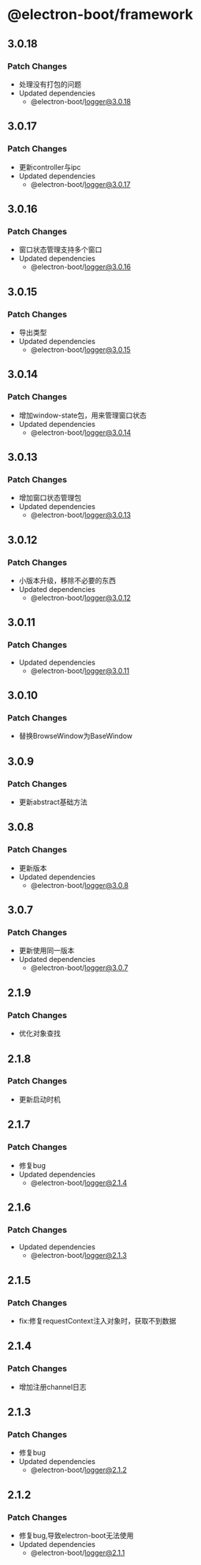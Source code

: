 # @electron-boot/framework

## 3.0.18

### Patch Changes

- 处理没有打包的问题
- Updated dependencies
  - @electron-boot/logger@3.0.18

## 3.0.17

### Patch Changes

- 更新controller与ipc
- Updated dependencies
  - @electron-boot/logger@3.0.17

## 3.0.16

### Patch Changes

- 窗口状态管理支持多个窗口
- Updated dependencies
  - @electron-boot/logger@3.0.16

## 3.0.15

### Patch Changes

- 导出类型
- Updated dependencies
  - @electron-boot/logger@3.0.15

## 3.0.14

### Patch Changes

- 增加window-state包，用来管理窗口状态
- Updated dependencies
  - @electron-boot/logger@3.0.14

## 3.0.13

### Patch Changes

- 增加窗口状态管理包
- Updated dependencies
  - @electron-boot/logger@3.0.13

## 3.0.12

### Patch Changes

- 小版本升级，移除不必要的东西
- Updated dependencies
  - @electron-boot/logger@3.0.12

## 3.0.11

### Patch Changes

- Updated dependencies
  - @electron-boot/logger@3.0.11

## 3.0.10

### Patch Changes

- 替换BrowseWindow为BaseWindow

## 3.0.9

### Patch Changes

- 更新abstract基础方法

## 3.0.8

### Patch Changes

- 更新版本
- Updated dependencies
  - @electron-boot/logger@3.0.8

## 3.0.7

### Patch Changes

- 更新使用同一版本
- Updated dependencies
  - @electron-boot/logger@3.0.7

## 2.1.9

### Patch Changes

- 优化对象查找

## 2.1.8

### Patch Changes

- 更新启动时机

## 2.1.7

### Patch Changes

- 修复bug
- Updated dependencies
  - @electron-boot/logger@2.1.4

## 2.1.6

### Patch Changes

- Updated dependencies
  - @electron-boot/logger@2.1.3

## 2.1.5

### Patch Changes

- fix:修复requestContext注入对象时，获取不到数据

## 2.1.4

### Patch Changes

- 增加注册channel日志

## 2.1.3

### Patch Changes

- 修复bug
- Updated dependencies
  - @electron-boot/logger@2.1.2

## 2.1.2

### Patch Changes

- 修复bug,导致electron-boot无法使用
- Updated dependencies
  - @electron-boot/logger@2.1.1
